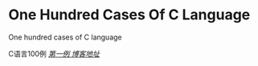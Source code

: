 # One Hundred Cases Of C Language
One hundred cases of C language

C语言100例
[_第一例 博客地址_](https://blog.csdn.net/CalledJoker/article/details/86606403)

